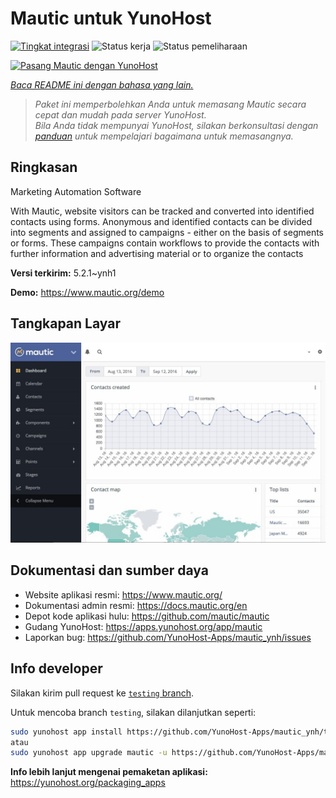 <!--
N.B.: README ini dibuat secara otomatis oleh <https://github.com/YunoHost/apps/tree/master/tools/readme_generator>
Ini TIDAK boleh diedit dengan tangan.
-->

# Mautic untuk YunoHost

[![Tingkat integrasi](https://apps.yunohost.org/badge/integration/mautic)](https://ci-apps.yunohost.org/ci/apps/mautic/)
![Status kerja](https://apps.yunohost.org/badge/state/mautic)
![Status pemeliharaan](https://apps.yunohost.org/badge/maintained/mautic)

[![Pasang Mautic dengan YunoHost](https://install-app.yunohost.org/install-with-yunohost.svg)](https://install-app.yunohost.org/?app=mautic)

*[Baca README ini dengan bahasa yang lain.](./ALL_README.md)*

> *Paket ini memperbolehkan Anda untuk memasang Mautic secara cepat dan mudah pada server YunoHost.*  
> *Bila Anda tidak mempunyai YunoHost, silakan berkonsultasi dengan [panduan](https://yunohost.org/install) untuk mempelajari bagaimana untuk memasangnya.*

## Ringkasan

Marketing Automation Software

With Mautic, website visitors can be tracked and converted into identified contacts using forms. Anonymous and identified contacts can be divided into segments and assigned to campaigns - either on the basis of segments or forms. These campaigns contain workflows to provide the contacts with further information and advertising material or to organize the contacts

**Versi terkirim:** 5.2.1~ynh1

**Demo:** <https://www.mautic.org/demo>

## Tangkapan Layar

![Tangkapan Layar pada Mautic](./doc/screenshots/mautic-Screenshots.jpg)

## Dokumentasi dan sumber daya

- Website aplikasi resmi: <https://www.mautic.org/>
- Dokumentasi admin resmi: <https://docs.mautic.org/en>
- Depot kode aplikasi hulu: <https://github.com/mautic/mautic>
- Gudang YunoHost: <https://apps.yunohost.org/app/mautic>
- Laporkan bug: <https://github.com/YunoHost-Apps/mautic_ynh/issues>

## Info developer

Silakan kirim pull request ke [`testing` branch](https://github.com/YunoHost-Apps/mautic_ynh/tree/testing).

Untuk mencoba branch `testing`, silakan dilanjutkan seperti:

```bash
sudo yunohost app install https://github.com/YunoHost-Apps/mautic_ynh/tree/testing --debug
atau
sudo yunohost app upgrade mautic -u https://github.com/YunoHost-Apps/mautic_ynh/tree/testing --debug
```

**Info lebih lanjut mengenai pemaketan aplikasi:** <https://yunohost.org/packaging_apps>
